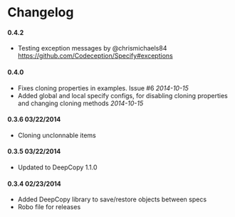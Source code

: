 # Changelog

#### 0.4.2

* Testing exception messages by @chrismichaels84 https://github.com/Codeception/Specify#exceptions

#### 0.4.0

* Fixes cloning properties in examples. Issue #6 *2014-10-15*
* Added global and local specify configs, for disabling cloning properties and changing cloning methods *2014-10-15*


#### 0.3.6 03/22/2014

* Cloning unclonnable items


#### 0.3.5 03/22/2014

* Updated to DeepCopy 1.1.0


#### 0.3.4 02/23/2014

* Added DeepCopy library to save/restore objects between specs
* Robo file for releases
